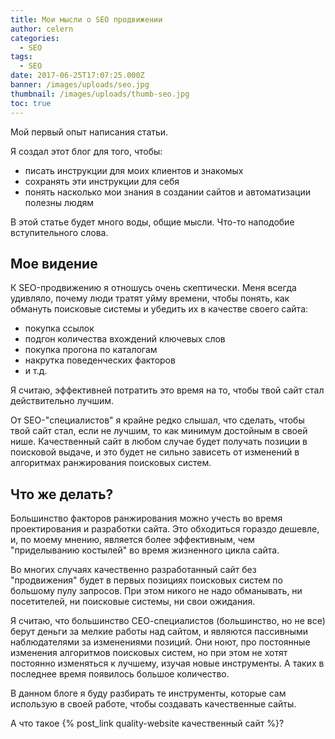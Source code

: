 ```yaml
---
title: Мои мысли о SEO продвижении
author: celern
categories:
  - SEO
tags:
  - SEO
date: 2017-06-25T17:07:25.000Z
banner: /images/uploads/seo.jpg
thumbnail: /images/uploads/thumb-seo.jpg
toc: true
---
```


Мой первый опыт написания статьи.

Я создал этот блог для того, чтобы:

* писать инструкции для моих клиентов и знакомых
* сохранять эти инструкции для себя
* понять насколько мои знания в создании сайтов и автоматизации полезны людям

В этой статье будет много воды, общие мысли. Что-то наподобие вступительного слова.
<!-- more -->
## Мое видение

К SEO-продвижению я отношусь очень скептически. Меня всегда удивляло, почему люди тратят уйму времени, чтобы понять, как обмануть поисковые системы и убедить их в качестве своего сайта:
* покупка ссылок
* подгон количества вхождений ключевых слов
* покупка прогона по каталогам
* накрутка поведенческих факторов 
* и т.д.

Я считаю, эффективней потратить это время на то, чтобы твой сайт стал действительно лучшим. 

От SEO-"специалистов" я крайне редко слышал, что сделать, чтобы твой сайт стал, если не лучшим, то как минимум достойным в своей нише. Качественный сайт в любом случае будет получать позиции в поисковой выдаче, и это будет не сильно зависеть от изменений в алгоритмах ранжирования поисковых систем.

## Что же делать?

Большинство факторов ранжирования можно учесть во время проектирования и разработки сайта. Это обходиться гораздо дешевле, и, по моему мнению, является более эффективным, чем "приделыванию костылей" во время жизненного цикла сайта. 

Во многих случаях качественно разработанный сайт без "продвижения" будет в первых позициях поисковых систем по большому пулу запросов. При этом никого не надо обманывать, ни посетителей, ни поисковые системы, ни свои ожидания.

Я считаю, что большинство СЕО-специалистов (большинство, но не все) берут деньги за мелкие работы над сайтом, и являются пассивными наблюдателями за изменениями позиций. Они ноют, про постоянные изменения алгоритмов поисковых систем, но при этом не хотят постоянно изменяться к лучшему, изучая новые инструменты. А таких в последнее время появилось большое количество.

В данном блоге я буду разбирать те инструменты, которые сам использую в своей работе, чтобы создавать качественные сайты.

А что такое {% post_link quality-website качественный сайт %}? 





 



